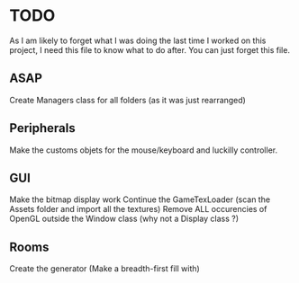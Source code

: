 # TODO
As I am likely to forget what I was doing the last time I worked on this project, I need this file to know what to do after.
You can just forget this file.

## ASAP
Create Managers class for all folders (as it was just rearranged)

## Peripherals
Make the customs objets for the mouse/keyboard and luckilly controller.

## GUI
Make the bitmap display work
Continue the GameTexLoader (scan the Assets folder and import all the textures)
Remove ALL occurencies of OpenGL outside the Window class (why not a Display class ?)

## Rooms
Create the generator
(Make a breadth-first fill with)

